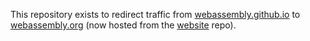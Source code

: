 This repository exists to redirect traffic from [webassembly.github.io](http://webassembly.github.io) to [webassembly.org](http://webassembly.org) (now hosted from the [website](https://github.com/WebAssembly/website) repo).